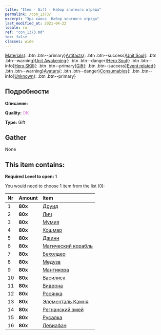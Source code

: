 ```yaml
---
title: "Item - Gift - Набор элитного отряда"
permalink: /con_1373/
excerpt: "Эра хаоса  Набор элитного отряда"
last_modified_at: 2021-04-22
locale: ru
ref: "con_1373.md"
toc: false
classes: wide
---
```

 [Materials](/ItemsRU/){: .btn .btn--primary}[Artifacts](/ItemsRU/Artifacts/){: .btn .btn--success}[Unit Soul](/ItemsRU/UnitSoul/){: .btn .btn--warning}[Unit Awakening](/ItemsRU/UnitAwakening/){: .btn .btn--danger}[Hero Soul](/ItemsRU/HeroSoul/){: .btn .btn--info}[Hero SKill](/ItemsRU/HeroSkill/){: .btn .btn--primary}[Gift](/ItemsRU/Gift/){: .btn .btn--success}[Event related](/ItemsRU/Events/){: .btn .btn--warning}[Avatars](/ItemsRU/Avatars/){: .btn .btn--danger}[Consumables](/ItemsRU/Consumables/){: .btn .btn--info}[Unknown](/ItemsRU/Unknown/){: .btn .btn--primary}

## Подробности
 **Описание:** 

 **Quality:** <span style="color: #DA70D6">OK</span>

 **Type:** Gift

## Gather

  None

## This item contains:

 **Required Level to open:** 1

 You would need to choose 1 item from the list (0):

  | Nr | Amount |     Item    |
  |:---|:-------|:------------|
  | 1 |  **80x** | [Друид](/ru/Items/unt_206/) |  | 
  | 2 |  **80x** | [Лич](/ru/Items/unt_212/) |  | 
  | 3 |  **80x** | [Мумия](/ru/Items/unt_215/) |  | 
  | 4 |  **80x** | [Кошмар](/ru/Items/unt_233/) |  | 
  | 5 |  **80x** | [Джинн](/ru/Items/unt_239/) |  | 
  | 6 |  **80x** | [Магический корабль](/ru/Items/unt_242/) |  | 
  | 7 |  **80x** | [Бехолдер](/ru/Items/unt_246/) |  | 
  | 8 |  **80x** | [Медуза](/ru/Items/unt_247/) |  | 
  | 9 |  **80x** | [Мантикора](/ru/Items/unt_249/) |  | 
  | 10 |  **80x** | [Василиск](/ru/Items/unt_256/) |  | 
  | 11 |  **80x** | [Виверна](/ru/Items/unt_258/) |  | 
  | 12 |  **80x** | [Росянка](/ru/Items/unt_260/) |  | 
  | 13 |  **80x** | [Элементаль Камня](/ru/Items/unt_266/) |  | 
  | 14 |  **80x** | [Регнанский змей](/ru/Items/unt_276/) |  | 
  | 15 |  **80x** | [Русалка](/ru/Items/unt_277/) |  | 
  | 16 |  **80x** | [Левиафан](/ru/Items/unt_280/) |  | 
